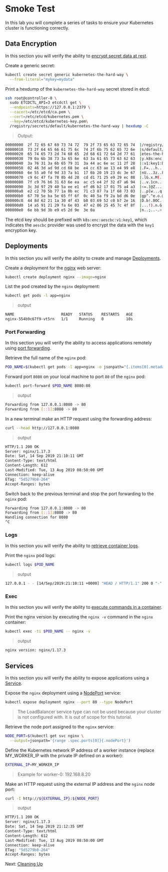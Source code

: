 # Smoke Test

In this lab you will complete a series of tasks to ensure your Kubernetes cluster is functioning correctly.

## Data Encryption

In this section you will verify the ability to [encrypt secret data at rest](https://kubernetes.io/docs/tasks/administer-cluster/encrypt-data/#verifying-that-data-is-encrypted).

Create a generic secret:

```bash
kubectl create secret generic kubernetes-the-hard-way \
  --from-literal="mykey=mydata"
```

Print a hexdump of the `kubernetes-the-hard-way` secret stored in etcd:

```bash
ssh root@controller-0 \
  sudo ETCDCTL_API=3 etcdctl get \
  --endpoints=https://127.0.0.1:2379 \
  --cacert=/etc/etcd/ca.pem \
  --cert=/etc/etcd/kubernetes.pem \
  --key=/etc/etcd/kubernetes-key.pem\
  /registry/secrets/default/kubernetes-the-hard-way | hexdump -C
```

> Output:

```bash
00000000  2f 72 65 67 69 73 74 72  79 2f 73 65 63 72 65 74  |/registry/secret|
00000010  73 2f 64 65 66 61 75 6c  74 2f 6b 75 62 65 72 6e  |s/default/kubern|
00000020  65 74 65 73 2d 74 68 65  2d 68 61 72 64 2d 77 61  |etes-the-hard-wa|
00000030  79 0a 6b 38 73 3a 65 6e  63 3a 61 65 73 63 62 63  |y.k8s:enc:aescbc|
00000040  3a 76 31 3a 6b 65 79 31  3a 44 ac 6e ac 11 2f 28  |:v1:key1:D.n../(|
00000050  02 46 3d ad 9d cd 68 be  e4 cc 63 ae 13 e4 99 e8  |.F=...h...c.....|
00000060  6e 55 a0 fd 9d 33 7a b1  17 6b 20 19 23 dc 3e 67  |nU...3z..k .#.>g|
00000070  c9 6c 47 fa 78 8b 4d 28  cd d1 71 25 e9 29 ec 88  |.lG.x.M(..q%.)..|
00000080  7f c9 76 b6 31 63 6e ea  ac c5 e4 2f 32 d7 a6 94  |..v.1cn..../2...|
00000090  3c 3d 97 29 40 5a ee e1  ef d6 b2 17 01 75 a4 a3  |<=.)@Z.......u..|
000000a0  e2 c2 70 5b 77 1a 0b ec  71 c3 87 7a 1f 68 73 03  |..p[w...q..z.hs.|
000000b0  67 70 5e ba 5e 65 ff 6f  0c 40 5a f9 2a bd d6 0e  |gp^.^e.o.@Z.*...|
000000c0  44 8d 62 21 1a 30 4f 43  b8 03 69 52 c0 b7 2e 16  |D.b!.0OC..iR....|
000000d0  14 a5 91 21 29 fa 6e 03  47 e2 06 25 45 7c 4f 8f  |...!).n.G..%E|O.|
000000e0  6e bb 9d 3b e9 e5 2d 9e  3e 0a                    |n..;..-.>.|
```

The etcd key should be prefixed with `k8s:enc:aescbc:v1:key1`, which indicates the `aescbc` provider was used to encrypt the data with the `key1` encryption key.

## Deployments

In this section you will verify the ability to create and manage [Deployments](https://kubernetes.io/docs/concepts/workloads/controllers/deployment/).

Create a deployment for the [nginx](https://nginx.org/en/) web server:

```bash
kubectl create deployment nginx --image=nginx
```

List the pod created by the `nginx` deployment:

```bash
kubectl get pods -l app=nginx
```

> output

```bash
NAME                     READY   STATUS    RESTARTS   AGE
nginx-554b9c67f9-vt5rn   1/1     Running   0          10s
```

### Port Forwarding

In this section you will verify the ability to access applications remotely using [port forwarding](https://kubernetes.io/docs/tasks/access-application-cluster/port-forward-access-application-cluster/).

Retrieve the full name of the `nginx` pod:

```bash
POD_NAME=$(kubectl get pods -l app=nginx -o jsonpath="{.items[0].metadata.name}")
```

Forward port `8080` on your local machine to port `80` of the `nginx` pod:

```bash
kubectl port-forward $POD_NAME 8080:80
```

> output

```bash
Forwarding from 127.0.0.1:8080 -> 80
Forwarding from [::1]:8080 -> 80
```

In a new terminal make an HTTP request using the forwarding address:

```bash
curl --head http://127.0.0.1:8080
```

> output

```bash
HTTP/1.1 200 OK
Server: nginx/1.17.3
Date: Sat, 14 Sep 2019 21:10:11 GMT
Content-Type: text/html
Content-Length: 612
Last-Modified: Tue, 13 Aug 2019 08:50:00 GMT
Connection: keep-alive
ETag: "5d5279b8-264"
Accept-Ranges: bytes
```

Switch back to the previous terminal and stop the port forwarding to the `nginx` pod:

```bash
Forwarding from 127.0.0.1:8080 -> 80
Forwarding from [::1]:8080 -> 80
Handling connection for 8080
^C
```

### Logs

In this section you will verify the ability to [retrieve container logs](https://kubernetes.io/docs/concepts/cluster-administration/logging/).

Print the `nginx` pod logs:

```bash
kubectl logs $POD_NAME
```

> output

```bash
127.0.0.1 - - [14/Sep/2019:21:10:11 +0000] "HEAD / HTTP/1.1" 200 0 "-" "curl/7.52.1" "-"
```

### Exec

In this section you will verify the ability to [execute commands in a container](https://kubernetes.io/docs/tasks/debug-application-cluster/get-shell-running-container/#running-individual-commands-in-a-container).

Print the nginx version by executing the `nginx -v` command in the `nginx` container:

```bash
kubectl exec -ti $POD_NAME -- nginx -v
```

> output

```bash
nginx version: nginx/1.17.3
```

## Services

In this section you will verify the ability to expose applications using a [Service](https://kubernetes.io/docs/concepts/services-networking/service/).

Expose the `nginx` deployment using a [NodePort](https://kubernetes.io/docs/concepts/services-networking/service/#type-nodeport) service:

```bash
kubectl expose deployment nginx --port 80 --type NodePort
```

> The LoadBalancer service type can not be used because your cluster is not configured with. It is out of scope for this tutorial.

Retrieve the node port assigned to the `nginx` service:

```bash
NODE_PORT=$(kubectl get svc nginx \
  --output=jsonpath='{range .spec.ports[0]}{.nodePort}')
```

Define the Kubernetes network IP address of a worker instance (replace MY_WORKER_IP with the private IP defined on a worker):

```bash
EXTERNAL_IP=MY_WORKER_IP
```

> Example for worker-0: 192.168.8.20

Make an HTTP request using the external IP address and the `nginx` node port:

```bash
curl -I http://${EXTERNAL_IP}:${NODE_PORT}
```

> output

```bash
HTTP/1.1 200 OK
Server: nginx/1.17.3
Date: Sat, 14 Sep 2019 21:12:35 GMT
Content-Type: text/html
Content-Length: 612
Last-Modified: Tue, 13 Aug 2019 08:50:00 GMT
Connection: keep-alive
ETag: "5d5279b8-264"
Accept-Ranges: bytes
```

Next: [Cleaning Up](14-cleanup.md)
